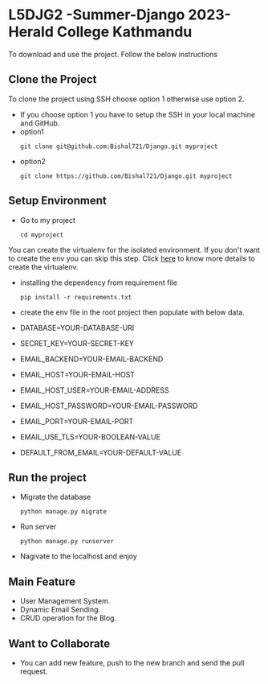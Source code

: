 # L5DJG2 -Summer-Django 2023- Herald College Kathmandu
To download and use the project. Follow the below instructions

## Clone the Project
To clone the project using SSH choose option 1 otherwise use option 2.
- If you choose option 1 you have to setup the SSH in your local machine and GitHub.
- option1
  ```
  git clone git@github.com:Bishal721/Django.git myproject
- option2
  ```
  git clone https://github.com/Bishal721/Django.git myproject

## Setup Environment
- Go to my project
  ```
  cd myproject
 You can create the virtualenv for the isolated environment. If you don't want to create the env you can skip this step. Click [here](https://pypi.org/project/virtualenv/) to know more details to create the virtualenv.
- installing the dependency from requirement file
  
  ```
  pip install -r requirements.txt
  ```
- create the env file in the root project then populate with below data.
- DATABASE=YOUR-DATABASE-URI
- SECRET_KEY=YOUR-SECRET-KEY
- EMAIL_BACKEND=YOUR-EMAIL-BACKEND
- EMAIL_HOST=YOUR-EMAIL-HOST
- EMAIL_HOST_USER=YOUR-EMAIL-ADDRESS
- EMAIL_HOST_PASSWORD=YOUR-EMAIL-PASSWORD
- EMAIL_PORT=YOUR-EMAIL-PORT
- EMAIL_USE_TLS=YOUR-BOOLEAN-VALUE
- DEFAULT_FROM_EMAIL=YOUR-DEFAULT-VALUE


## Run the project
  - Migrate the database
    
    ```
    python manage.py migrate
    ```
  - Run server
    
    ```
    python manage.py runserver
    ```
  - Nagivate to the localhost and enjoy 


## Main Feature
- User Management System.
- Dynamic Email Sending.
- CRUD operation for the Blog.


## Want to Collaborate
- You can add new feature, push to the new branch and send the pull request.



